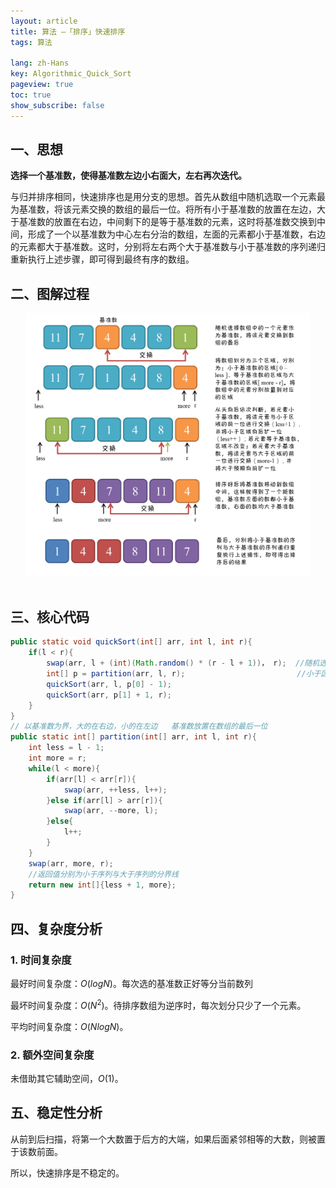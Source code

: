 ```yaml
---
layout: article
title: 算法 —「排序」快速排序
tags: 算法

lang: zh-Hans
key: Algorithmic_Quick_Sort
pageview: true
toc: true
show_subscribe: false
---
```


## 一、思想

**选择一个基准数，使得基准数左边小右面大，左右再次迭代。**

与归并排序相同，快速排序也是用分支的思想。首先从数组中随机选取一个元素最为基准数，将该元素交换的数组的最后一位。将所有小于基准数的放置在左边，大于基准数的放置在右边，中间剩下的是等于基准数的元素，这时将基准数交换到中间，形成了一个以基准数为中心左右分治的数组，左面的元素都小于基准数，右边的元素都大于基准数。这时，分别将左右两个大于基准数与小于基准数的序列递归重新执行上述步骤，即可得到最终有序的数组。

## 二、图解过程

<div align="center">  <img src="/img/algorithmic_quick_sort.png" width="90%"/> </div><br>

## 三、核心代码

```java
public static void quickSort(int[] arr, int l, int r){
    if(l < r){
        swap(arr, l + (int)(Math.random() * (r - l + 1))， r);  //随机选取一个基准数
        int[] p = partition(arr, l, r);                         //小于区域[0,p[0]] 大于区域[p[1],r]
        quickSort(arr, l, p[0] - 1);
        quickSort(arr, p[1] + 1, r);
    }
}
// 以基准数为界，大的在右边，小的在左边   基准数放置在数组的最后一位
public static int[] partition(int[] arr, int l, int r){
    int less = l - 1;
    int more = r;
    while(l < more){
        if(arr[l] < arr[r]){
            swap(arr, ++less, l++);
        }else if(arr[l] > arr[r]){
            swap(arr, --more, l);
        }else{
            l++;
        }
    }
    swap(arr, more, r);
    //返回值分别为小于序列与大于序列的分界线
    return new int[]{less + 1, more};
}
```

## 四、复杂度分析

### 1. 时间复杂度

最好时间复杂度：$O(logN)$。每次选的基准数正好等分当前数列

最坏时间复杂度：$O(N^2)$。待排序数组为逆序时，每次划分只少了一个元素。

平均时间复杂度：$O(NlogN)$。

### 2. 额外空间复杂度

未借助其它辅助空间，$O(1)$。

## 五、稳定性分析

从前到后扫描，将第一个大数置于后方的大端，如果后面紧邻相等的大数，则被置于该数前面。

所以，快速排序是不稳定的。